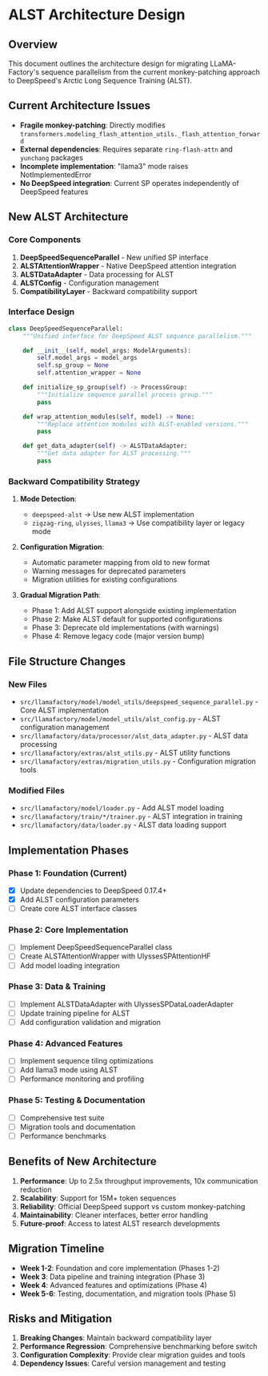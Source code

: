 # ALST Architecture Design

## Overview
This document outlines the architecture design for migrating LLaMA-Factory's sequence parallelism from the current monkey-patching approach to DeepSpeed's Arctic Long Sequence Training (ALST).

## Current Architecture Issues
- **Fragile monkey-patching**: Directly modifies `transformers.modeling_flash_attention_utils._flash_attention_forward`
- **External dependencies**: Requires separate `ring-flash-attn` and `yunchang` packages
- **Incomplete implementation**: "llama3" mode raises NotImplementedError
- **No DeepSpeed integration**: Current SP operates independently of DeepSpeed features

## New ALST Architecture

### Core Components
1. **DeepSpeedSequenceParallel** - New unified SP interface
2. **ALSTAttentionWrapper** - Native DeepSpeed attention integration
3. **ALSTDataAdapter** - Data processing for ALST
4. **ALSTConfig** - Configuration management
5. **CompatibilityLayer** - Backward compatibility support

### Interface Design

```python
class DeepSpeedSequenceParallel:
    """Unified interface for DeepSpeed ALST sequence parallelism."""

    def __init__(self, model_args: ModelArguments):
        self.model_args = model_args
        self.sp_group = None
        self.attention_wrapper = None

    def initialize_sp_group(self) -> ProcessGroup:
        """Initialize sequence parallel process group."""
        pass

    def wrap_attention_modules(self, model) -> None:
        """Replace attention modules with ALST-enabled versions."""
        pass

    def get_data_adapter(self) -> ALSTDataAdapter:
        """Get data adapter for ALST processing."""
        pass
```

### Backward Compatibility Strategy

1. **Mode Detection**:
   - `deepspeed-alst` → Use new ALST implementation
   - `zigzag-ring`, `ulysses`, `llama3` → Use compatibility layer or legacy mode

2. **Configuration Migration**:
   - Automatic parameter mapping from old to new format
   - Warning messages for deprecated parameters
   - Migration utilities for existing configurations

3. **Gradual Migration Path**:
   - Phase 1: Add ALST support alongside existing implementation
   - Phase 2: Make ALST default for supported configurations  
   - Phase 3: Deprecate old implementations (with warnings)
   - Phase 4: Remove legacy code (major version bump)

## File Structure Changes

### New Files
- `src/llamafactory/model/model_utils/deepspeed_sequence_parallel.py` - Core ALST implementation
- `src/llamafactory/model/model_utils/alst_config.py` - ALST configuration management  
- `src/llamafactory/data/processor/alst_data_adapter.py` - ALST data processing
- `src/llamafactory/extras/alst_utils.py` - ALST utility functions
- `src/llamafactory/extras/migration_utils.py` - Configuration migration tools

### Modified Files
- `src/llamafactory/model/loader.py` - Add ALST model loading
- `src/llamafactory/train/*/trainer.py` - ALST integration in training
- `src/llamafactory/data/loader.py` - ALST data loading support

## Implementation Phases

### Phase 1: Foundation (Current)
- [x] Update dependencies to DeepSpeed 0.17.4+
- [x] Add ALST configuration parameters
- [ ] Create core ALST interface classes

### Phase 2: Core Implementation  
- [ ] Implement DeepSpeedSequenceParallel class
- [ ] Create ALSTAttentionWrapper with UlyssesSPAttentionHF
- [ ] Add model loading integration

### Phase 3: Data & Training
- [ ] Implement ALSTDataAdapter with UlyssesSPDataLoaderAdapter  
- [ ] Update training pipeline for ALST
- [ ] Add configuration validation and migration

### Phase 4: Advanced Features
- [ ] Implement sequence tiling optimizations
- [ ] Add llama3 mode using ALST
- [ ] Performance monitoring and profiling

### Phase 5: Testing & Documentation
- [ ] Comprehensive test suite
- [ ] Migration tools and documentation
- [ ] Performance benchmarks

## Benefits of New Architecture

1. **Performance**: Up to 2.5x throughput improvements, 10x communication reduction
2. **Scalability**: Support for 15M+ token sequences
3. **Reliability**: Official DeepSpeed support vs custom monkey-patching
4. **Maintainability**: Cleaner interfaces, better error handling
5. **Future-proof**: Access to latest ALST research developments

## Migration Timeline

- **Week 1-2**: Foundation and core implementation (Phases 1-2)
- **Week 3**: Data pipeline and training integration (Phase 3)  
- **Week 4**: Advanced features and optimizations (Phase 4)
- **Week 5-6**: Testing, documentation, and migration tools (Phase 5)

## Risks and Mitigation

1. **Breaking Changes**: Maintain backward compatibility layer
2. **Performance Regression**: Comprehensive benchmarking before switch
3. **Configuration Complexity**: Provide clear migration guides and tools
4. **Dependency Issues**: Careful version management and testing

